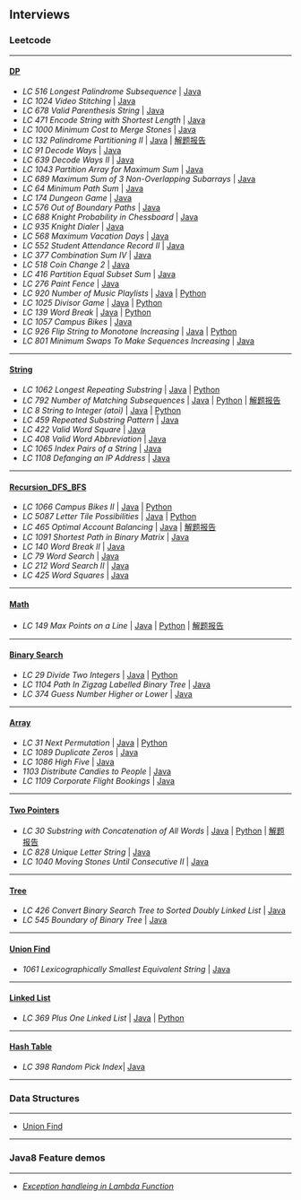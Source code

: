 ## Interviews

### Leetcode
---
#### [DP](https://github.com/snowan/interviews/tree/master/java/src/leetcode/dpgreedy)
- *LC 516 Longest Palindrome Subsequence* | [Java](./java/src/leetcode/dp/LC516LongestPalindromeSubsequence.java)
- *LC 1024 Video Stitching* | [Java](./java/src/leetcode/dp/LC1024VideoStitching.java)
- *LC 678 Valid Parenthesis String* | [Java](./java/src/leetcode/dp/LC678ValidParenthesisString.java)
- *LC 471 Encode String with Shortest Length* | [Java](./java/src/leetcode/dpgreedy/LC471)
- *LC 1000 Minimum Cost to Merge Stones* | [Java](./java/src/leetcode/dpgreedy/LC1000/LC1000MinCostMergeStones.java)
- *LC 132 Palindrome Partitioning II* | [Java](./java/src/leetcode/dpgreedy/LC132) | [解题报告](https://snowan.github.io/post/lc132/)
- *LC 91 Decode Ways* | [Java](./java/src/leetcode/dpgreedy/LC91)
- *LC 639 Decode Ways II* | [Java](./java/src/leetcode/dpgreedy/LC639)
- *LC 1043 Partition Array for Maximum Sum* | [Java](./java/src/leetcode/dpgreedy/LC1043)
- *LC 689 Maximum Sum of 3 Non-Overlapping Subarrays* | [Java](./java/src/leetcode/dpgreedy/LC689)
- *LC 64 Minimum Path Sum* | [Java](./java/src/leetcode/dpgreedy/LC64)
- *LC 174 Dungeon Game* | [Java](./java/src/leetcode/dpgreedy/LC174)
- *LC 576 Out of Boundary Paths* | [Java](./java/src/leetcode/dpgreedy/LC576)
- *LC 688 Knight Probability in Chessboard* | [Java](./java/src/leetcode/dpgreedy/LC688)
- *LC 935 Knight Dialer* | [Java](./java/src/leetcode/dpgreedy/LC935)
- *LC 568 Maximum Vacation Days* | [Java](./java/src/leetcode/dpgreedy/LC568)
- *LC 552 Student Attendance Record II* | [Java](./java/src/leetcode/dpgreedy/LC552)
- *LC 377 Combination Sum IV* | [Java](./java/src/leetcode/dpgreedy/LC377)
- *LC 518 Coin Change 2* | [Java](./java/src/leetcode/dpgreedy/LC518)
- *LC 416 Partition Equal Subset Sum* | [Java](./java/src/leetcode/dpgreedy/LC416)
- *LC 276 Paint Fence* | [Java](./java/src/leetcode/dpgreedy/LC276)
- *LC 920 Number of Music Playlists* | [Java](./java/src/leetcode/dpgreedy/LC920) | [Python](./python/leetcode/LC920/number_music_playlist.py)
- *LC 1025 Divisor Game* | [Java](./java/src/leetcode/dpgreedy/LC1025) | [Python](./python/leetcode/LC1025/divisor_game.py)
- *LC 139 Word Break* | [Java](./java/src/leetcode/dpgreedy/LC139) | [Python](./python/leetcode/LC139/word_break.py)
- *LC 1057 Campus Bikes* | [Java](./java/src/leetcode/dpgreedy/LC1057)
- *LC 926 Flip String to Monotone Increasing* | [Java](./java/src/leetcode/dpgreedy/LC926) | [Python](./python/leetcode/LC926/flip_string_to_monotone_increase.py)
- *LC 801 Minimum Swaps To Make Sequences Increasing* | [Java](./java/src/leetcode/dpgreedy/LC801)

---
#### [String](https://github.com/snowan/interviews/tree/master/java/src/leetcode/string)
- *LC 1062 Longest Repeating Substring* | [Java](./java/src/leetcode/string/LC1062) | [Python](./python/leetcode/LC1062/longest_repeat_substring.py)
- *LC 792 Number of Matching Subsequences* | [Java](./java/src/leetcode/string/LC792) | [Python](./python/leetcode/LC792/numMatchingSubseq.py) | [解题报告](https://snowan.github.io/post/lc792/)
- *LC 8 String to Integer (atoi)* | [Java](./java/src/leetcode/string/LC8) | [Python](./python/leetcode/LC8/atoi.py)
- *LC 459 Repeated Substring Pattern* | [Java](./java/src/leetcode/string/LC459)
- *LC 422 Valid Word Square* | [Java](./java/src/leetcode/string/LC422)
- *LC 408 Valid Word Abbreviation* | [Java](./java/src/leetcode/string/LC408)
- *LC 1065 Index Pairs of a String* | [Java](./java/src/leetcode/string/LC1065)
- *LC 1108 Defanging an IP Address* | [Java](./java/src/leetcode/string/LC1108)

---
#### [Recursion_DFS_BFS](https://github.com/snowan/interviews/tree/master/java/src/leetcode/recursion_dfs_bfs)
- *LC 1066 Campus Bikes II* | [Java](./java/src/leetcode/recursion/LC1066) | [Python]()
- *LC 5087 Letter Tile Possibilities* | [Java](./java/src/leetcode/recursion_dfs_bfs/LC5087) | [Python]()
- *LC 465 Optimal Account Balancing* | [Java](./java/src/leetcode/recursion_dfs_bfs/LC465) | [解题报告](https://snowan.github.io/post/lc465/)
- *LC 1091 Shortest Path in Binary Matrix* | [Java](./java/src/leetcode/recursion_dfs_bfs/LC1091)
- *LC 140 Word Break II* | [Java](./java/src/leetcode/recursion_dfs_bfs/LC140)
- *LC 79 Word Search* | [Java](./java/src/leetcode/recursion_dfs_bfs/LC79)
- *LC 212 Word Search II* | [Java](./java/src/leetcode/recursion_dfs_bfs/LC212)
- *LC 425 Word Squares* | [Java](./java/src/leetcode/recursion_dfs_bfs/LC425)

---
#### [Math](https://github.com/snowan/interviews/tree/master/java/src/leetcode/math)
- *LC 149 Max Points on a Line* | [Java](./java/src/leetcode/math/LC149) | [Python](./python/leetcode/LC149/maxPoints.py) | [解题报告](https://snowan.github.io/post/lc149/)

---
#### [Binary Search](https://github.com/snowan/interviews/tree/master/java/src/leetcode/binarysearch)
- *LC 29 Divide Two Integers* | [Java](./java/src/leetcode/binarysearch/LC29) | [Python]()
- *LC 1104 Path In Zigzag Labelled Binary Tree* | [Java](./java/src/leetcode/binarysearch/LC1104)
- *LC 374 Guess Number Higher or Lower* | [Java](./java/src/leetcode/binarysearch/LC374)


---
#### [Array](https://github.com/snowan/interviews/tree/master/java/src/leetcode/array)
- *LC 31 Next Permutation* | [Java](./java/src/leetcode/array/LC31) | [Python](./python/leetcode/LC31/solution.py)
- *LC 1089 Duplicate Zeros* | [Java](./java/src/leetcode/array/LC1089)
- *LC 1086 High Five* | [Java](./java/src/leetcode/array/LC1086)
- *1103 Distribute Candies to People* | [Java](./java/src/leetcode/array/LC1103)
- *LC 1109 Corporate Flight Bookings* | [Java](./java/src/leetcode/array/LC1109)

---
#### [Two Pointers](https://github.com/snowan/interviews/tree/master/java/src/leetcode/twopointers)
- *LC 30 Substring with Concatenation of All Words* | [Java](./java/src/leetcode/twopointers/LC30) | [Python](./python/leetcode/LC30/solution.py) | [解题报告](https://snowan.github.io/post/lc30/)
- *LC 828 Unique Letter String* | [Java](./java/src/leetcode/twopointers/LC828)
- *LC 1040 Moving Stones Until Consecutive II* | [Java](./java/src/leetcode/twopointers/LC1040)

---
#### [Tree](https://github.com/snowan/interviews/tree/master/java/src/leetcode/tree)
- *LC 426 Convert Binary Search Tree to Sorted Doubly Linked List* | [Java](./java/src/leetcode/tree/LC426)
- *LC 545 Boundary of Binary Tree* | [Java](./java/src/leetcode/tree/LC545)

---
#### [Union Find](https://github.com/snowan/interviews/tree/master/java/src/leetcode/unionfind)
- *1061 Lexicographically Smallest Equivalent String* | [Java](./java/src/leetcode/unionfind/LC1061) 

---

#### [Linked List](https://github.com/snowan/interviews/tree/master/java/src/leetcode/linkedlist)
- *LC 369 Plus One Linked List* | [Java](./java/src/leetcode/linkedlist/LC369) | [Python](./python/leetcode/LC369/plus_one_linkedlist.py)


---

#### [Hash Table](https://github.com/snowan/interviews/tree/master/java/src/leetcode/hashtable)
- *LC 398 Random Pick Index*| [Java](./java/src/leetcode/hashtable/LC398)

---

### Data Structures 
---
- [Union Find](https://snowan.github.io/post/union-find/)


----
### Java8 Feature demos
---
- *[Exception handleing in Lambda Function](./java/src/java8demos/LambadaExceptionHandling)* 
